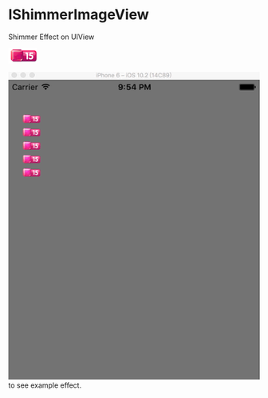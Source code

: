 # IShimmerImageView
Shimmer Effect on UIView

 ![image](https://github.com/IphoneCoder/IShimmerImageView/blob/master/IShimmerImageView/IShimmerImageView/1%402x.png)


 ![image](https://github.com/IphoneCoder/IShimmerImageView/blob/master/IShimmerImageView/IShimmerImageView/shimmer.gif) to see example effect.
